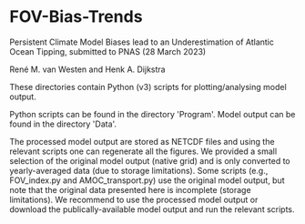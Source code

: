 # FOV-Bias-Trends

Persistent Climate Model Biases lead to an Underestimation of Atlantic Ocean Tipping, submitted to PNAS (28 March 2023)

René M. van Westen and Henk A. Dijkstra

These directories contain Python (v3) scripts for plotting/analysing model output.

Python scripts can be found in the directory 'Program'.
Model output can be found in the directory 'Data'.

The processed model output are stored as NETCDF files and using the relevant scripts one can regenerate all the figures.
We provided a small selection of the original model output (native grid) and is only converted to yearly-averaged data (due to storage limitations). 
Some scripts (e.g., FOV_index.py and AMOC_transport.py) use the original model output, but note that the original data presented here is incomplete (storage limitations). We recommend to use the processed model output or download the publically-available model output and run the relevant scripts.
